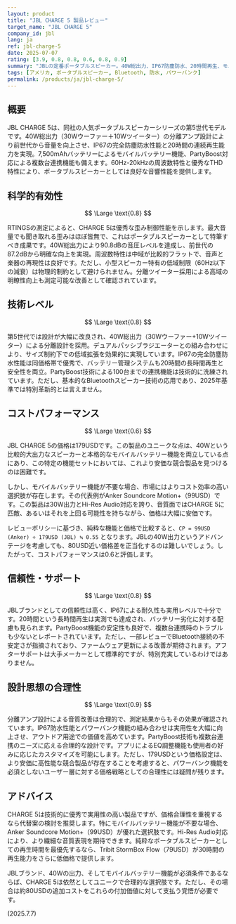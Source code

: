 ```yaml
---
layout: product
title: "JBL CHARGE 5 製品レビュー"
target_name: "JBL CHARGE 5"
company_id: jbl
lang: ja
ref: jbl-charge-5
date: 2025-07-07
rating: [3.9, 0.8, 0.8, 0.6, 0.8, 0.9]
summary: "JBLの定番ポータブルスピーカー。40W総出力、IP67防塵防水、20時間再生、モバイルバッテリー機能と、アウトドアで活躍する機能を網羅。音響性能は良好ですが、179USDという価格は、パワーバンク機能が不要なユーザーにとっては割高に感じられる可能性があります。より安価で高性能な競合の存在が、価格合理性に疑問を投げかけています。"
tags: [アメリカ, ポータブルスピーカー, Bluetooth, 防水, パワーバンク]
permalink: /products/ja/jbl-charge-5/
---
```


## 概要

JBL CHARGE 5は、同社の人気ポータブルスピーカーシリーズの第5世代モデルです。40W総出力（30Wウーファー＋10Wツイーター）の分離アンプ設計により前世代から音量を向上させ、IP67の完全防塵防水性能と20時間の連続再生能力を実現。7,500mAhバッテリーによるモバイルバッテリー機能、PartyBoost対応による複数台連携機能も備えます。60Hz-20kHzの周波数特性と優秀なTHD特性により、ポータブルスピーカーとしては良好な音響性能を提供します。

## 科学的有効性

$$ \Large \text{0.8} $$

RTINGSの測定によると、CHARGE 5は優秀な歪み制御性能を示します。最大音量でも聞き取れる歪みはほぼ皆無で、これはポータブルスピーカーとして特筆すべき成果です。40W総出力により90.8dBの音圧レベルを達成し、前世代の87.2dBから明確な向上を実現。周波数特性は中域が比較的フラットで、音声と楽器の再現性は良好です。ただし、小型スピーカー特有の低域制限（60Hz以下の減衰）は物理的制約として避けられません。分離ツイーター採用による高域の明瞭性向上も測定可能な改善として確認されています。

## 技術レベル

$$ \Large \text{0.8} $$

第5世代では設計が大幅に改良され、40W総出力（30Wウーファー+10Wツイーター）による分離設計を採用。デュアルパッシブラジエーターとの組み合わせにより、サイズ制約下での低域拡張を効果的に実現しています。IP67の完全防塵防水性能は同価格帯で優秀で、バッテリー管理システムも20時間の長時間再生と安全性を両立。PartyBoost技術による100台までの連携機能は技術的に洗練されています。ただし、基本的なBluetoothスピーカー技術の応用であり、2025年基準では特別革新的とは言えません。

## コストパフォーマンス

$$ \Large \text{0.6} $$

JBL CHARGE 5の価格は179USDです。この製品のユニークな点は、40Wという比較的大出力なスピーカーと本格的なモバイルバッテリー機能を両立している点にあり、この特定の機能セットにおいては、これより安価な競合製品を見つけるのは困難です。

しかし、モバイルバッテリー機能が不要な場合、市場にはよりコスト効率の高い選択肢が存在します。その代表例がAnker Soundcore Motion+（99USD）です。この製品は30W出力とHi-Res Audio対応を誇り、音質面ではCHARGE 5に匹敵、あるいはそれを上回る可能性を持ちながら、価格は大幅に安価です。

レビューポリシーに基づき、純粋な機能と価格で比較すると、`CP = 99USD (Anker) ÷ 179USD (JBL) ≒ 0.55` となります。JBLの40W出力というアドバンテージを考慮しても、80USD近い価格差を正当化するのは難しいでしょう。したがって、コストパフォーマンスは0.6と評価します。

## 信頼性・サポート

$$ \Large \text{0.8} $$

JBLブランドとしての信頼性は高く、IP67による耐久性も実用レベルで十分です。20時間という長時間再生は実測でも達成され、バッテリー劣化に対する配慮も見られます。PartyBoost機能の安定性も良好で、複数台連携時のトラブルも少ないとレポートされています。ただし、一部レビューでBluetooth接続の不安定さが指摘されており、ファームウェア更新による改善が期待されます。アフターサポートは大手メーカーとして標準的ですが、特別充実しているわけではありません。

## 設計思想の合理性

$$ \Large \text{0.9} $$

分離アンプ設計による音質改善は合理的で、測定結果からもその効果が確認されています。IP67防水性能とパワーバンク機能の組み合わせは実用性を大幅に向上させ、アウトドア用途での価値を高めています。PartyBoost技術も複数台連携のニーズに応える合理的な設計です。アプリによるEQ調整機能も使用者の好みに応じたカスタマイズを可能にします。ただし、179USDという価格設定は、より安価に高性能な競合製品が存在することを考慮すると、パワーバンク機能を必須としないユーザー層に対する価格戦略としての合理性には疑問が残ります。

## アドバイス

CHARGE 5は技術的に優秀で実用性の高い製品ですが、価格合理性を重視するなら代替案の検討を推奨します。特にモバイルバッテリー機能が不要な場合、Anker Soundcore Motion+（99USD）が優れた選択肢です。Hi-Res Audio対応により、より繊細な音質表現を期待できます。純粋なポータブルスピーカーとしての再生時間を最優先するなら、Tribit StormBox Flow（79USD）が30時間の再生能力をさらに低価格で提供します。

JBLブランド、40Wの出力、そしてモバイルバッテリー機能が必須条件であるならば、CHARGE 5は依然としてユニークで合理的な選択肢です。ただし、その場合は約80USDの追加コストをこれらの付加価値に対して支払う覚悟が必要です。

(2025.7.7)